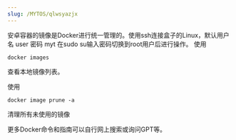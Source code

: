 ```yaml
---
slug: /MYTOS/qlwsyazjx
---
```

安卓容器的镜像是Docker进行统一管理的。使用ssh连接盒子的Linux，默认用户名 user 密码 myt
在sudo su输入密码切换到root用户后进行操作。
使用

```
docker images
```

查看本地镜像列表。

使用

```
docker image prune -a
```

清理所有未使用的镜像

更多Docker命令和指南可以自行网上搜索或询问GPT等。
